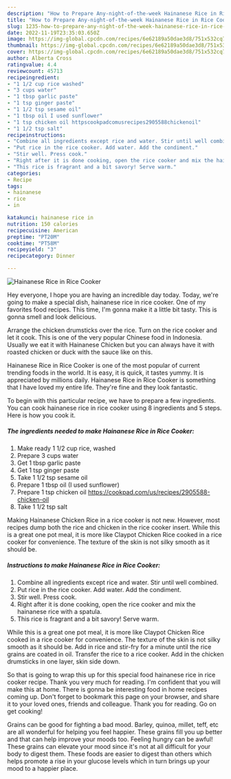 ```yaml
---
description: "How to Prepare Any-night-of-the-week Hainanese Rice in Rice Cooker"
title: "How to Prepare Any-night-of-the-week Hainanese Rice in Rice Cooker"
slug: 1235-how-to-prepare-any-night-of-the-week-hainanese-rice-in-rice-cooker
date: 2022-11-19T23:35:03.650Z
image: https://img-global.cpcdn.com/recipes/6e62189a50dae3d8/751x532cq70/hainanese-rice-in-rice-cooker-recipe-main-photo.jpg
thumbnail: https://img-global.cpcdn.com/recipes/6e62189a50dae3d8/751x532cq70/hainanese-rice-in-rice-cooker-recipe-main-photo.jpg
cover: https://img-global.cpcdn.com/recipes/6e62189a50dae3d8/751x532cq70/hainanese-rice-in-rice-cooker-recipe-main-photo.jpg
author: Alberta Cross
ratingvalue: 4.4
reviewcount: 45713
recipeingredient:
- "1 1/2 cup rice washed"
- "3 cups water"
- "1 tbsp garlic paste"
- "1 tsp ginger paste"
- "1 1/2 tsp sesame oil"
- "1 tbsp oil I used sunflower"
- "1 tsp chicken oil httpscookpadcomusrecipes2905588chickenoil"
- "1 1/2 tsp salt"
recipeinstructions:
- "Combine all ingredients except rice and water. Stir until well combined."
- "Put rice in the rice cooker. Add water. Add the condiment."
- "Stir well. Press cook."
- "Right after it is done cooking, open the rice cooker and mix the hainanese rice with a spatula."
- "This rice is fragrant and a bit savory! Serve warm."
categories:
- Recipe
tags:
- hainanese
- rice
- in

katakunci: hainanese rice in 
nutrition: 150 calories
recipecuisine: American
preptime: "PT20M"
cooktime: "PT58M"
recipeyield: "3"
recipecategory: Dinner

---
```



![Hainanese Rice in Rice Cooker](https://img-global.cpcdn.com/recipes/6e62189a50dae3d8/751x532cq70/hainanese-rice-in-rice-cooker-recipe-main-photo.jpg)

Hey everyone, I hope you are having an incredible day today. Today, we're going to make a special dish, hainanese rice in rice cooker. One of my favorites food recipes. This time, I'm gonna make it a little bit tasty. This is gonna smell and look delicious.

Arrange the chicken drumsticks over the rice. Turn on the rice cooker and let it cook. This is one of the very popular Chinese food in Indonesia. Usually we eat it with Hainanese Chicken but you can always have it with roasted chicken or duck with the sauce like on this.

Hainanese Rice in Rice Cooker is one of the most popular of current trending foods in the world. It is easy, it is quick, it tastes yummy. It is appreciated by millions daily. Hainanese Rice in Rice Cooker is something that I have loved my entire life. They're fine and they look fantastic.


To begin with this particular recipe, we have to prepare a few ingredients. You can cook hainanese rice in rice cooker using 8 ingredients and 5 steps. Here is how you cook it.

<!--inarticleads1-->

##### The ingredients needed to make Hainanese Rice in Rice Cooker:

1. Make ready 1 1/2 cup rice, washed
1. Prepare 3 cups water
1. Get 1 tbsp garlic paste
1. Get 1 tsp ginger paste
1. Take 1 1/2 tsp sesame oil
1. Prepare 1 tbsp oil (I used sunflower)
1. Prepare 1 tsp chicken oil https://cookpad.com/us/recipes/2905588-chicken-oil
1. Take 1 1/2 tsp salt


Making Hainanese Chicken Rice in a rice cooker is not new. However, most recipes dump both the rice and chicken in the rice cooker insert. While this is a great one pot meal, it is more like Claypot Chicken Rice cooked in a rice cooker for convenience. The texture of the skin is not silky smooth as it should be. 

<!--inarticleads2-->

##### Instructions to make Hainanese Rice in Rice Cooker:

1. Combine all ingredients except rice and water. Stir until well combined.
1. Put rice in the rice cooker. Add water. Add the condiment.
1. Stir well. Press cook.
1. Right after it is done cooking, open the rice cooker and mix the hainanese rice with a spatula.
1. This rice is fragrant and a bit savory! Serve warm.


While this is a great one pot meal, it is more like Claypot Chicken Rice cooked in a rice cooker for convenience. The texture of the skin is not silky smooth as it should be. Add in rice and stir-fry for a minute until the rice grains are coated in oil. Transfer the rice to a rice cooker. Add in the chicken drumsticks in one layer, skin side down. 

So that is going to wrap this up for this special food hainanese rice in rice cooker recipe. Thank you very much for reading. I'm confident that you will make this at home. There is gonna be interesting food in home recipes coming up. Don't forget to bookmark this page on your browser, and share it to your loved ones, friends and colleague. Thank you for reading. Go on get cooking!

Grains can be good for fighting a bad mood. Barley, quinoa, millet, teff, etc are all wonderful for helping you feel happier. These grains fill you up better and that can help improve your moods too. Feeling hungry can be awful! These grains can elevate your mood since it's not at all difficult for your body to digest them. These foods are easier to digest than others which helps promote a rise in your glucose levels which in turn brings up your mood to a happier place.
